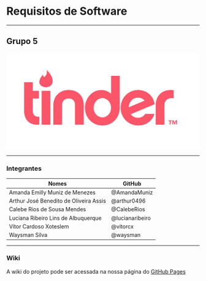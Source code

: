 # Requisitos de Software
___


## Grupo 5

![tinder](Wiki/docs/img/tinderName.png)

---

### Integrantes

| Nomes                                  | GitHub          |
| -------------------------------------- | --------------- |
| Amanda Emilly Muniz de Menezes         | @AmandaMuniz    |
| Arthur José Benedito de Oliveira Assis | @arthur0496     |
| Calebe Rios de Sousa Mendes            | @CalebeRios     |
| Luciana Ribeiro Lins de Albuquerque    | @lucianaribeiro |
| Vítor Cardoso Xoteslem                 | @vitorcx        |
| Waysman Silva                          | @waysman        |

---

### Wiki

A wiki do projeto pode ser acessada na nossa página do [GitHub Pages](https://requisitos-tinder.github.io/Tinder-2018-1/)
